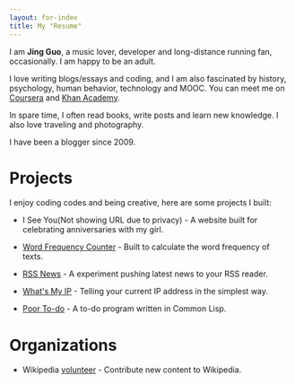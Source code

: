 ```yaml
---
layout: for-index
title: My "Resume"
---
```


I am **Jing Guo**, a music lover, developer and long-distance running fan, occasionally. I am happy to be an adult.

I love writing blogs/essays and coding, and I am also fascinated by history, psychology, human behavior, technology and MOOC. You can meet me on [Coursera](https://www.coursera.org/user/i/361951d01125a4915d2bc9815ad17a1b) and [Khan Academy](https://www.khanacademy.org/profile/guojing/).

In spare time, I often read books, write posts and learn new knowledge. I also love traveling and photography.

I have been a blogger since 2009.

Projects
=====

I enjoy coding codes and being creative, here are some projects I built:

* I See You(Not showing URL due to privacy) - A website built for celebrating anniversaries with my girl.

* [Word Frequency Counter](https://github.com/guojing0/my_python/blob/master/frequency.py) - Built to calculate the word frequency of texts.

* [RSS News](http://rssnews.funnyguo.me/) - A experiment pushing latest news to your RSS reader.

* [What's My IP](http://whatsmyip.funnyguo.me/) - Telling your current IP address in the simplest way.

* [Poor To-do](https://github.com/guojing0/common-lisp/blob/master/todo.lisp) - A to-do program written in Common Lisp.

Organizations
=====

* Wikipedia [volunteer](http://zh.wikipedia.org/wiki/User:Guojkiwi) - Contribute new content to Wikipedia.